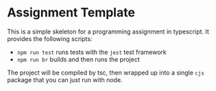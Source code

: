 # Assignment Template

This is a simple skeleton for a programming assignment in typescript. It provides the following scripts:

- `npm run test` runs tests with the `jest` test framework
- `npm run br` builds and then runs the project

The project will be compiled by tsc, then wrapped up into a single `cjs` package that you can just run with node.



